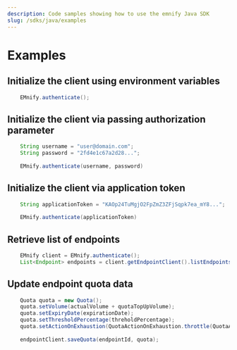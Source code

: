 ```yaml
---
description: Code samples showing how to use the emnify Java SDK
slug: /sdks/java/examples
---
```


# Examples

## Initialize the client using environment variables

```java
    EMnify.authenticate();
```

## Initialize the client via passing authorization parameter

```java
    String username = "user@domain.com";
    String password = "2fd4e1c67a2d28...";
    
    EMnify.authenticate(username, password)
```

## Initialize the client via application token

```java
    String applicationToken = "KAOp24TuMgjO2FpZmZ3ZFjSqpk7ea_mY8...";
    
    EMnify.authenticate(applicationToken)
```

## Retrieve list of endpoints

```java
    EMnify client = EMnify.authenticate();
    List<Endpoint> endpoints = client.getEndpointClient().listEndpoints();
```

## Update endpoint quota data

```java
    Quota quota = new Quota();
    quota.setVolume(actualVolume + quotaTopUpVolume);
    quota.setExpiryDate(expirationDate);
    quota.setThresholdPercentage(threholdPercentage);
    quota.setActionOnExhaustion(QuotaActionOnExhaustion.throttle(QuotaActionOnExhaustion.QuotaPeakThroughput.SLOW));
    
    endpointClient.saveQuota(endpointId, quota);
```
